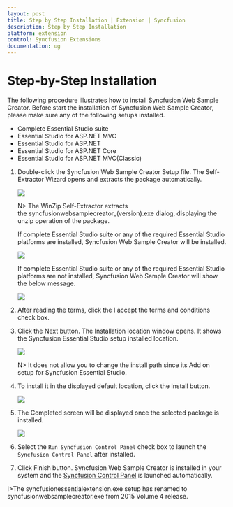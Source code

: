 ```yaml
---
layout: post
title: Step by Step Installation | Extension | Syncfusion  
description: Step by Step Installation
platform: extension
control: Syncfusion Extensions
documentation: ug
---
```


# Step-by-Step Installation  

The following procedure illustrates how to install Syncfusion Web Sample Creator. Before start the installation of Syncfusion Web Sample Creator, please make sure any of the following setups installed. 

   * Complete Essential Studio suite
   * Essential Studio for ASP.NET MVC
   * Essential Studio for ASP.NET
   * Essential Studio for ASP.NET Core
   * Essential Studio for ASP.NET MVC(Classic)

1. Double-click the Syncfusion Web Sample Creator Setup file. The Self-Extractor Wizard opens and extracts the package automatically.

   ![](Step-by-Step-Installation_images/Step-by-Step-Installation_img1.jpeg)

   N> The WinZip Self-Extractor extracts the syncfusionwebsamplecreator_(version).exe dialog, displaying the unzip operation of the package.

   If complete Essential Studio suite or any of the required Essential Studio platforms are installed, Syncfusion Web Sample Creator will be installed.
   
   ![](Step-by-Step-Installation_images/Step-by-Step-Installation_img2.jpeg)

   If complete Essential Studio suite or any of the required Essential Studio platforms are not installed, Syncfusion Web Sample Creator will show the below message.
   
   ![](Step-by-Step-Installation_images/Step-by-Step-Installation_img7.jpeg)

2. After reading the terms, click the I accept the terms and conditions check box. 

3. Click the Next button. The Installation location window opens. It shows the Syncfusion Essential Studio setup installed location.

   ![](Step-by-Step-Installation_images/Step-by-Step-Installation_img4.jpeg)

   N> It does not allow you to change the install path since its Add on setup for Syncfusion Essential Studio.

4. To install it in the displayed default location, click the Install button.

   ![](Step-by-Step-Installation_images/Step-by-Step-Installation_img5.jpeg)

5. The Completed screen will be displayed once the selected package is installed.

   ![](Step-by-Step-Installation_images/Step-by-Step-Installation_img6.jpeg)

5. Select the `Run Syncfusion Control Panel` check box to launch the `Syncfusion Control Panel` after installed.

6. Click Finish button. Syncfusion Web Sample Creator is installed in your system and the [Syncfusion Control Panel](https://help.syncfusion.com/extension/aspnet-mvc-extension/sample-creator) is launched automatically.

I>The syncfusionessentialextension.exe setup has renamed to syncfusionwebsamplecreator.exe from 2015 Volume 4 release.
